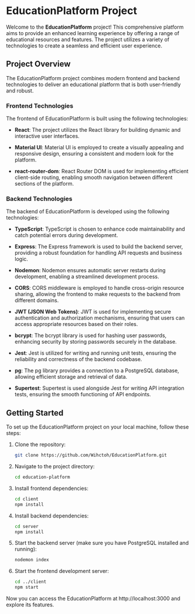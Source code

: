 # EducationPlatform Project

Welcome to the **EducationPlatform** project! This comprehensive platform aims to provide an enhanced learning experience by offering a range of educational resources and features. The project utilizes a variety of technologies to create a seamless and efficient user experience.

## Project Overview

The EducationPlatform project combines modern frontend and backend technologies to deliver an educational platform that is both user-friendly and robust.

### Frontend Technologies

The frontend of EducationPlatform is built using the following technologies:

- **React**: The project utilizes the React library for building dynamic and interactive user interfaces.

- **Material UI**: Material UI is employed to create a visually appealing and responsive design, ensuring a consistent and modern look for the platform.

- **react-router-dom**: React Router DOM is used for implementing efficient client-side routing, enabling smooth navigation between different sections of the platform.

### Backend Technologies

The backend of EducationPlatform is developed using the following technologies:

- **TypeScript**: TypeScript is chosen to enhance code maintainability and catch potential errors during development.

- **Express**: The Express framework is used to build the backend server, providing a robust foundation for handling API requests and business logic.

- **Nodemon**: Nodemon ensures automatic server restarts during development, enabling a streamlined development process.

- **CORS**: CORS middleware is employed to handle cross-origin resource sharing, allowing the frontend to make requests to the backend from different domains.

- **JWT (JSON Web Tokens)**: JWT is used for implementing secure authentication and authorization mechanisms, ensuring that users can access appropriate resources based on their roles.

- **bcrypt**: The bcrypt library is used for hashing user passwords, enhancing security by storing passwords securely in the database.

- **Jest**: Jest is utilized for writing and running unit tests, ensuring the reliability and correctness of the backend codebase.

- **pg**: The pg library provides a connection to a PostgreSQL database, allowing efficient storage and retrieval of data.

- **Supertest**: Supertest is used alongside Jest for writing API integration tests, ensuring the smooth functioning of API endpoints.

## Getting Started

To set up the EducationPlatform project on your local machine, follow these steps:

1. Clone the repository:

   ```bash
   git clone https://github.com/Wihctoh/EducationPlatform.git
   ```

2. Navigate to the project directory:

   ```bash
   cd education-platform
   ```

3. Install frontend dependencies:

   ```bash
   cd client
   npm install
   ```

4. Install backend dependencies:

   ```bash
   cd server
   npm install
   ```

5. Start the backend server (make sure you have PostgreSQL installed and running):

   ```bash
   nodemon index
   ```

6. Start the frontend development server:

   ```bash
   cd ../client
   npm start
   ```

Now you can access the EducationPlatform at http://localhost:3000 and explore its features.
